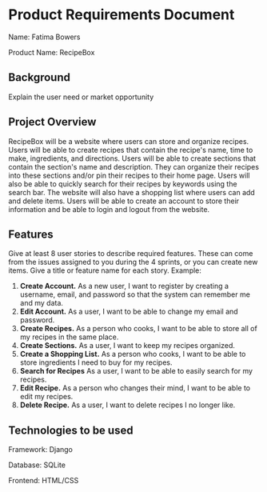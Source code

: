 # Product Requirements Document
Name: Fatima Bowers

Product Name: RecipeBox

## Background
Explain the user need or market opportunity

## Project Overview
RecipeBox will be a website where users can store and organize recipes. Users will be able to create recipes that contain the recipe's name, time to make, ingredients, and directions. Users will be able to create sections that contain the section's name and description. They can organize their recipes into these sections and/or pin their recipes to their home page. Users will also be able to quickly search for their recipes by keywords using the search bar. The website will also have a shopping list where users can add and delete items. Users will be able to create an account to store their information and be able to login and logout from the website.

## Features
Give at least 8 user stories to describe required features. These can come from the issues assigned to you during the 4 sprints, or you 
can create new items. Give a title or feature name for each story. Example: 
1. **Create Account.** As a new user, I want to register by creating a username, email, and password so that the system can remember me and my data.
2. **Edit Account.** As a user, I want to be able to change my email and password.
4. **Create Recipes.** As a person who cooks, I want to be able to store all of my recipes in the same place.
5. **Create Sections.** As a user, I want to keep my recipes organized.
6. **Create a Shopping List.** As a person who cooks, I want to be able to store ingredients I need to buy for my recipes.
7. **Search for Recipes** As a user, I want to be able to easily search for my recipes.
9. **Edit Recipe.** As a person who changes their mind, I want to be able to edit my recipes.
10. **Delete Recipe.** As a user, I want to delete recipes I no longer like.

## Technologies to be used
Framework: Django

Database: SQLite

Frontend: HTML/CSS
